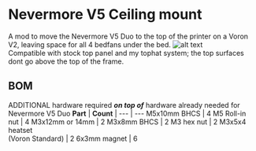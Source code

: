 # Nevermore V5 Ceiling mount
A mod to move the Nevermore V5 Duo to the top of the printer on a Voron V2, leaving space for all 4 bedfans under the bed.
![alt text](https://github.com/jakub874/Jakub3DPrinterMods/blob/main/Nevermore%20Ceiling%20Mount/img/Ceiling%20Nevermore%20Example.png?raw=true)
<br>Compatible with stock top panel and my tophat system; the top surfaces dont go above the top of the frame.
## BOM
ADDITIONAL hardware required ***on top of*** hardware already needed for Nevermore V5 Duo
**Part** | **Count**
| --- | ---
M5x10mm BHCS | 4
M5 Roll-in nut | 4
M3x12mm or 14mm | 2
M3x8mm BHCS | 2
M3 hex nut | 2
M3x5x4 heatset<br>(Voron Standard) | 2
6x3mm magnet | 6
